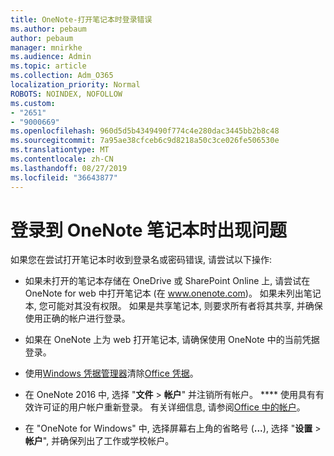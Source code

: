 ```yaml
---
title: OneNote-打开笔记本时登录错误
ms.author: pebaum
author: pebaum
manager: mnirkhe
ms.audience: Admin
ms.topic: article
ms.collection: Adm_O365
localization_priority: Normal
ROBOTS: NOINDEX, NOFOLLOW
ms.custom:
- "2651"
- "9000669"
ms.openlocfilehash: 960d5d5b4349490f774c4e280dac3445bb2b8c48
ms.sourcegitcommit: 7a95ae38cfceb6c9d8218a50c3ce026fe506530e
ms.translationtype: MT
ms.contentlocale: zh-CN
ms.lasthandoff: 08/27/2019
ms.locfileid: "36643877"
---
```

# <a name="issues-signing-in-to-onenote-notebooks"></a>登录到 OneNote 笔记本时出现问题

如果您在尝试打开笔记本时收到登录名或密码错误, 请尝试以下操作:

- 如果未打开的笔记本存储在 OneDrive 或 SharePoint Online 上, 请尝试在 OneNote for web 中打开笔记本 (在 www.onenote.com)。 如果未列出笔记本, 您可能对其没有权限。 如果是共享笔记本, 则要求所有者将其共享, 并确保使用正确的帐户进行登录。

- 如果在 OneNote 上为 web 打开笔记本, 请确保使用 OneNote 中的当前凭据登录。 

- 使用[Windows 凭据管理器](https://support.microsoft.com/help/4026814/windows-accessing-credential-manager)清除[Office 凭据](https://docs.microsoft.com/office/troubleshoot/error-messages/another-account-already-signed-in#step-3-clear-cached-credentials-on-the-computer)。

- 在 OneNote 2016 中, 选择 "**文件** > **帐户**" 并注销所有帐户。 **** 使用具有有效许可证的用户帐户重新登录。 有关详细信息, 请参阅[Office 中的帐户](https://support.office.com/article/accounts-in-office-628ea040-f265-49de-b986-be09c3ebf8a9)。

- 在 "OneNote for Windows" 中, 选择屏幕右上角的省略号 (**...**), 选择 "**设置** > **帐户**", 并确保列出了工作或学校帐户。